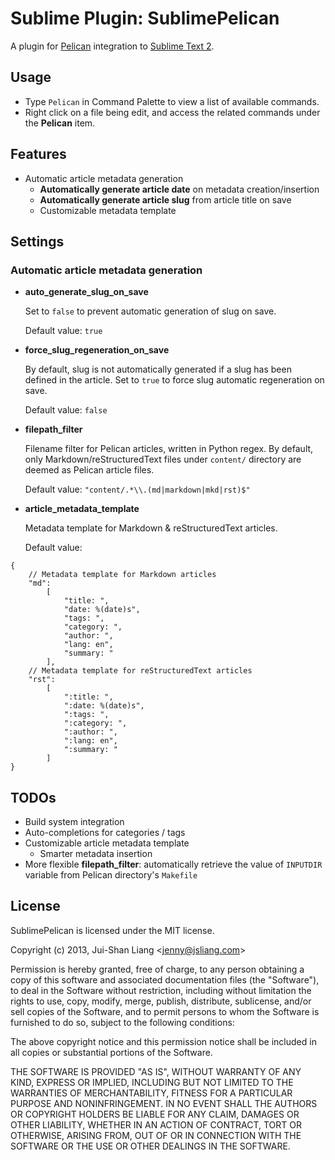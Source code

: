 # Sublime Plugin: SublimePelican

A plugin for [Pelican](http://getpelican.com/) integration to [Sublime Text 2](http://www.sublimetext.com/2).

## Usage

*   Type `Pelican` in Command Palette to view a list of available commands.
*   Right click on a file being edit, and access the related commands under the **Pelican** item.

## Features

*   Automatic article metadata generation
    -   **Automatically generate article date** on metadata creation/insertion
    -   **Automatically generate article slug** from article title on save
    -   Customizable metadata template

## Settings

### Automatic article metadata generation

*   **auto_generate_slug_on_save**

    Set to `false` to prevent automatic generation of slug on save.

    Default value: `true`

*   **force_slug_regeneration_on_save**

    By default, slug is not automatically generated if a slug has been defined in the article.
    Set to `true` to force slug automatic regeneration on save.

    Default value: `false`

*   **filepath_filter**

    Filename filter for Pelican articles, written in Python regex.
    By default, only Markdown/reStructuredText files under `content/` directory are deemed as Pelican article files.

    Default value: `"content/.*\\.(md|markdown|mkd|rst)$"`

*   **article_metadata_template**

    Metadata template for Markdown & reStructuredText articles.

    Default value:

```
{
    // Metadata template for Markdown articles
    "md":
        [
            "title: ",
            "date: %(date)s",
            "tags: ",
            "category: ",
            "author: ",
            "lang: en",
            "summary: "
        ],
    // Metadata template for reStructuredText articles
    "rst":
        [
            ":title: ",
            ":date: %(date)s",
            ":tags: ",
            ":category: ",
            ":author: ",
            ":lang: en",
            ":summary: "
        ]
}
```


## TODOs

* Build system integration
* Auto-completions for categories / tags
* Customizable article metadata template
  - Smarter metadata insertion
* More flexible **filepath_filter**: automatically retrieve the value of `INPUTDIR` variable from Pelican directory's `Makefile`

## License

SublimePelican is licensed under the MIT license.

Copyright (c) 2013, Jui-Shan Liang &lt;jenny@jsliang.com&gt;

Permission is hereby granted, free of charge, to any person obtaining a copy of this software and associated documentation files (the "Software"), to deal in the Software without restriction, including without limitation the rights to use, copy, modify, merge, publish, distribute, sublicense, and/or sell copies of the Software, and to permit persons to whom the Software is furnished to do so, subject to the following conditions:

The above copyright notice and this permission notice shall be included in all copies or substantial portions of the Software.

THE SOFTWARE IS PROVIDED "AS IS", WITHOUT WARRANTY OF ANY KIND, EXPRESS OR IMPLIED, INCLUDING BUT NOT LIMITED TO THE WARRANTIES OF MERCHANTABILITY, FITNESS FOR A PARTICULAR PURPOSE AND NONINFRINGEMENT. IN NO EVENT SHALL THE AUTHORS OR COPYRIGHT HOLDERS BE LIABLE FOR ANY CLAIM, DAMAGES OR OTHER LIABILITY, WHETHER IN AN ACTION OF CONTRACT, TORT OR OTHERWISE, ARISING FROM, OUT OF OR IN CONNECTION WITH THE SOFTWARE OR THE USE OR OTHER DEALINGS IN THE SOFTWARE.
